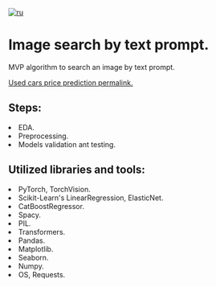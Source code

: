 [![ru](https://img.shields.io/badge/lang-ru-red.svg)](https://github.com/mrBrain101/Yandex_Practicum_projects/blob/054e196015631f9a11eca44a5cb660d7cfc179c1/ML_DL_Prompt_image_search/README.md)

# Image search by text prompt. 
MVP algorithm to search an image by text prompt.<br>

[Used cars price prediction permalink.](https://github.com/mrBrain101/Yandex_Practicum_projects/blob/054e196015631f9a11eca44a5cb660d7cfc179c1/ML_DL_Prompt_image_search/prompt_image_search_distr_RUS.ipynb)

## Steps:
<li>EDA. 
<li>Preprocessing. 
<li>Models validation ant testing.
  
## Utilized libraries and tools:
<li>PyTorch, TorchVision.
<li>Scikit-Learn's LinearRegression, ElasticNet. 
<li>CatBoostRegressor.
<li>Spacy.
<li>PIL.
<li>Transformers.
<li>Pandas. 
<li>Matplotlib. 
<li>Seaborn. 
<li>Numpy. 
<li>OS, Requests.
